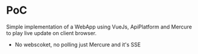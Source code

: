 # PoC

Simple implementation of a WebApp using VueJs, ApiPlatform and Mercure to play live update on client browser.
- No webscoket, no polling just Mercure and it's SSE
